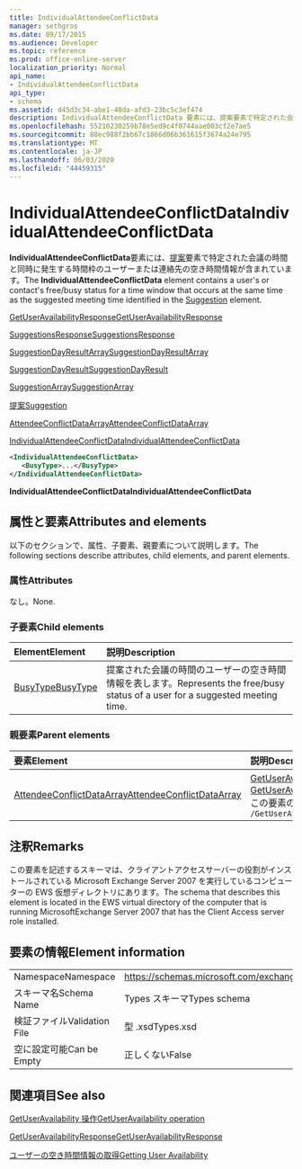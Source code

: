 ```yaml
---
title: IndividualAttendeeConflictData
manager: sethgros
ms.date: 09/17/2015
ms.audience: Developer
ms.topic: reference
ms.prod: office-online-server
localization_priority: Normal
api_name:
- IndividualAttendeeConflictData
api_type:
- schema
ms.assetid: d45d3c34-abe1-40da-afd3-23bc5c3ef474
description: IndividualAttendeeConflictData 要素には、提案要素で特定された会議の時間と同時に発生する時間枠のユーザーまたは連絡先の空き時間情報が含まれています。
ms.openlocfilehash: 55210230259b78e5ed9c4f0744aae003cf2e7ae5
ms.sourcegitcommit: 88ec988f2bb67c1866d06b361615f3674a24e795
ms.translationtype: MT
ms.contentlocale: ja-JP
ms.lasthandoff: 06/03/2020
ms.locfileid: "44459315"
---
```

# <a name="individualattendeeconflictdata"></a><span data-ttu-id="b0dc1-103">IndividualAttendeeConflictData</span><span class="sxs-lookup"><span data-stu-id="b0dc1-103">IndividualAttendeeConflictData</span></span>

<span data-ttu-id="b0dc1-104">**IndividualAttendeeConflictData**要素には、[提案](suggestion.md)要素で特定された会議の時間と同時に発生する時間枠のユーザーまたは連絡先の空き時間情報が含まれています。</span><span class="sxs-lookup"><span data-stu-id="b0dc1-104">The **IndividualAttendeeConflictData** element contains a user's or contact's free/busy status for a time window that occurs at the same time as the suggested meeting time identified in the [Suggestion](suggestion.md) element.</span></span> 
  
[<span data-ttu-id="b0dc1-105">GetUserAvailabilityResponse</span><span class="sxs-lookup"><span data-stu-id="b0dc1-105">GetUserAvailabilityResponse</span></span>](getuseravailabilityresponse.md)
  
[<span data-ttu-id="b0dc1-106">SuggestionsResponse</span><span class="sxs-lookup"><span data-stu-id="b0dc1-106">SuggestionsResponse</span></span>](suggestionsresponse.md)
  
[<span data-ttu-id="b0dc1-107">SuggestionDayResultArray</span><span class="sxs-lookup"><span data-stu-id="b0dc1-107">SuggestionDayResultArray</span></span>](suggestiondayresultarray.md)
  
[<span data-ttu-id="b0dc1-108">SuggestionDayResult</span><span class="sxs-lookup"><span data-stu-id="b0dc1-108">SuggestionDayResult</span></span>](suggestiondayresult.md)
  
[<span data-ttu-id="b0dc1-109">SuggestionArray</span><span class="sxs-lookup"><span data-stu-id="b0dc1-109">SuggestionArray</span></span>](suggestionarray.md)
  
[<span data-ttu-id="b0dc1-110">提案</span><span class="sxs-lookup"><span data-stu-id="b0dc1-110">Suggestion</span></span>](suggestion.md)
  
[<span data-ttu-id="b0dc1-111">AttendeeConflictDataArray</span><span class="sxs-lookup"><span data-stu-id="b0dc1-111">AttendeeConflictDataArray</span></span>](attendeeconflictdataarray.md)
  
[<span data-ttu-id="b0dc1-112">IndividualAttendeeConflictData</span><span class="sxs-lookup"><span data-stu-id="b0dc1-112">IndividualAttendeeConflictData</span></span>](individualattendeeconflictdata.md)
  
```xml
<IndividualAttendeeConflictData>
   <BusyType>...</BusyType>
</IndividualAttendeeConflictData>
```

 <span data-ttu-id="b0dc1-113">**IndividualAttendeeConflictData**</span><span class="sxs-lookup"><span data-stu-id="b0dc1-113">**IndividualAttendeeConflictData**</span></span>
## <a name="attributes-and-elements"></a><span data-ttu-id="b0dc1-114">属性と要素</span><span class="sxs-lookup"><span data-stu-id="b0dc1-114">Attributes and elements</span></span>

<span data-ttu-id="b0dc1-115">以下のセクションで、属性、子要素、親要素について説明します。</span><span class="sxs-lookup"><span data-stu-id="b0dc1-115">The following sections describe attributes, child elements, and parent elements.</span></span>
  
### <a name="attributes"></a><span data-ttu-id="b0dc1-116">属性</span><span class="sxs-lookup"><span data-stu-id="b0dc1-116">Attributes</span></span>

<span data-ttu-id="b0dc1-117">なし。</span><span class="sxs-lookup"><span data-stu-id="b0dc1-117">None.</span></span>
  
### <a name="child-elements"></a><span data-ttu-id="b0dc1-118">子要素</span><span class="sxs-lookup"><span data-stu-id="b0dc1-118">Child elements</span></span>

|<span data-ttu-id="b0dc1-119">**Element**</span><span class="sxs-lookup"><span data-stu-id="b0dc1-119">**Element**</span></span>|<span data-ttu-id="b0dc1-120">**説明**</span><span class="sxs-lookup"><span data-stu-id="b0dc1-120">**Description**</span></span>|
|:-----|:-----|
|[<span data-ttu-id="b0dc1-121">BusyType</span><span class="sxs-lookup"><span data-stu-id="b0dc1-121">BusyType</span></span>](busytype.md) <br/> |<span data-ttu-id="b0dc1-122">提案された会議の時間のユーザーの空き時間情報を表します。</span><span class="sxs-lookup"><span data-stu-id="b0dc1-122">Represents the free/busy status of a user for a suggested meeting time.</span></span>  <br/> |
   
### <a name="parent-elements"></a><span data-ttu-id="b0dc1-123">親要素</span><span class="sxs-lookup"><span data-stu-id="b0dc1-123">Parent elements</span></span>

|<span data-ttu-id="b0dc1-124">**要素**</span><span class="sxs-lookup"><span data-stu-id="b0dc1-124">**Element**</span></span>|<span data-ttu-id="b0dc1-125">**説明**</span><span class="sxs-lookup"><span data-stu-id="b0dc1-125">**Description**</span></span>|
|:-----|:-----|
|[<span data-ttu-id="b0dc1-126">AttendeeConflictDataArray</span><span class="sxs-lookup"><span data-stu-id="b0dc1-126">AttendeeConflictDataArray</span></span>](attendeeconflictdataarray.md) <br/> |<span data-ttu-id="b0dc1-127">[GetUserAvailabilityRequest](getuseravailabilityrequest.md)で特定された参加者の競合データの配列が含まれています。</span><span class="sxs-lookup"><span data-stu-id="b0dc1-127">Contains an array of conflict data for attendees identified in the [GetUserAvailabilityRequest](getuseravailabilityrequest.md).</span></span>  <br/> <span data-ttu-id="b0dc1-128">この要素の XPath 式を次に示します。</span><span class="sxs-lookup"><span data-stu-id="b0dc1-128">The following is the XPath expression to this element:</span></span>  <br/>  `/GetUserAvailabilityResponse/SuggestionsResponse/SuggestionDayResultArray/SuggestionDayResult[i]/SuggestionArray/Suggestion[i]/AttendeeConflictDataArray` <br/> |
   
## <a name="remarks"></a><span data-ttu-id="b0dc1-129">注釈</span><span class="sxs-lookup"><span data-stu-id="b0dc1-129">Remarks</span></span>

<span data-ttu-id="b0dc1-130">この要素を記述するスキーマは、クライアントアクセスサーバーの役割がインストールされている Microsoft Exchange Server 2007 を実行しているコンピューターの EWS 仮想ディレクトリにあります。</span><span class="sxs-lookup"><span data-stu-id="b0dc1-130">The schema that describes this element is located in the EWS virtual directory of the computer that is running MicrosoftExchange Server 2007 that has the Client Access server role installed.</span></span>
  
## <a name="element-information"></a><span data-ttu-id="b0dc1-131">要素の情報</span><span class="sxs-lookup"><span data-stu-id="b0dc1-131">Element information</span></span>

|||
|:-----|:-----|
|<span data-ttu-id="b0dc1-132">Namespace</span><span class="sxs-lookup"><span data-stu-id="b0dc1-132">Namespace</span></span>  <br/> |https://schemas.microsoft.com/exchange/services/2006/types  <br/> |
|<span data-ttu-id="b0dc1-133">スキーマ名</span><span class="sxs-lookup"><span data-stu-id="b0dc1-133">Schema Name</span></span>  <br/> |<span data-ttu-id="b0dc1-134">Types スキーマ</span><span class="sxs-lookup"><span data-stu-id="b0dc1-134">Types schema</span></span>  <br/> |
|<span data-ttu-id="b0dc1-135">検証ファイル</span><span class="sxs-lookup"><span data-stu-id="b0dc1-135">Validation File</span></span>  <br/> |<span data-ttu-id="b0dc1-136">型 .xsd</span><span class="sxs-lookup"><span data-stu-id="b0dc1-136">Types.xsd</span></span>  <br/> |
|<span data-ttu-id="b0dc1-137">空に設定可能</span><span class="sxs-lookup"><span data-stu-id="b0dc1-137">Can be Empty</span></span>  <br/> |<span data-ttu-id="b0dc1-138">正しくない</span><span class="sxs-lookup"><span data-stu-id="b0dc1-138">False</span></span>  <br/> |
   
## <a name="see-also"></a><span data-ttu-id="b0dc1-139">関連項目</span><span class="sxs-lookup"><span data-stu-id="b0dc1-139">See also</span></span>



[<span data-ttu-id="b0dc1-140">GetUserAvailability 操作</span><span class="sxs-lookup"><span data-stu-id="b0dc1-140">GetUserAvailability operation</span></span>](getuseravailability-operation.md)
  
[<span data-ttu-id="b0dc1-141">GetUserAvailabilityResponse</span><span class="sxs-lookup"><span data-stu-id="b0dc1-141">GetUserAvailabilityResponse</span></span>](getuseravailabilityresponse.md)


[<span data-ttu-id="b0dc1-142">ユーザーの空き時間情報の取得</span><span class="sxs-lookup"><span data-stu-id="b0dc1-142">Getting User Availability</span></span>](https://msdn.microsoft.com/library/d4133fcb-9b0f-4e6b-aadf-a389da83516a%28Office.15%29.aspx)

